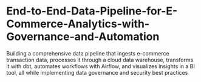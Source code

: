 # End-to-End-Data-Pipeline-for-E-Commerce-Analytics-with-Governance-and-Automation
Building a comprehensive data pipeline that ingests e-commerce transaction data, processes it through a cloud data warehouse, transforms it with dbt, automates workflows with Airflow, and visualizes insights in a BI tool, all while implementing data governance and security best practices
